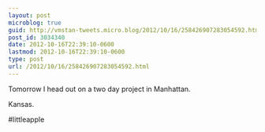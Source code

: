```yaml
---
layout: post
microblog: true
guid: http://vmstan-tweets.micro.blog/2012/10/16/258426907283054592.html
post_id: 3034340
date: 2012-10-16T22:39:10-0600
lastmod: 2012-10-16T22:39:10-0600
type: post
url: /2012/10/16/258426907283054592.html
---
```

Tomorrow I head out on a two day project in Manhattan.

Kansas.

#littleapple
